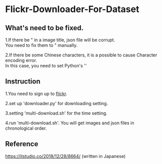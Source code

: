 # Flickr-Downloader-For-Dataset

## What's need to be fixed.

1.If there be " in a image title, json file will be corrupt.  
You need to fix them to \" manually.  

2.If there be some Chinese characters, it is a possible to cause Character encoding error.  
In this case, you need to set Python's '' 

## Instruction

1.You need to sign up to [flickr](https://www.flickr.com/).  

2.set up 'downloader.py' for downloading setting.  

3.setting 'multi-download.sh' for the time setting.  

4.run 'multi-download.sh'. You will get images and json files in chronological order.  

## Reference

https://itstudio.co/2018/12/28/8664/
(written in Japanese)

